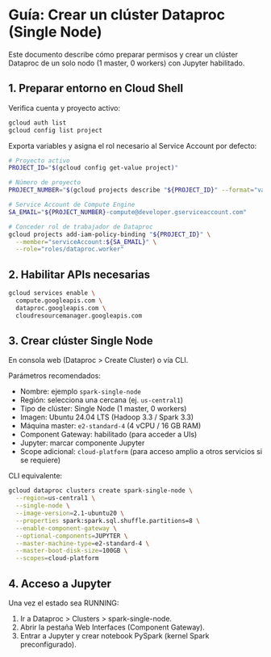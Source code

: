 # Guía: Crear un clúster Dataproc (Single Node)

Este documento describe cómo preparar permisos y crear un clúster Dataproc de un solo nodo (1 master, 0 workers) con Jupyter habilitado.

## 1. Preparar entorno en Cloud Shell

Verifica cuenta y proyecto activo:
```bash
gcloud auth list
gcloud config list project
```

Exporta variables y asigna el rol necesario al Service Account por defecto:
```bash
# Proyecto activo
PROJECT_ID="$(gcloud config get-value project)"

# Número de proyecto
PROJECT_NUMBER="$(gcloud projects describe "${PROJECT_ID}" --format="value(projectNumber)")"

# Service Account de Compute Engine
SA_EMAIL="${PROJECT_NUMBER}-compute@developer.gserviceaccount.com"

# Conceder rol de trabajador de Dataproc
gcloud projects add-iam-policy-binding "${PROJECT_ID}" \
  --member="serviceAccount:${SA_EMAIL}" \
  --role="roles/dataproc.worker"
```

## 2. Habilitar APIs necesarias

```bash
gcloud services enable \
  compute.googleapis.com \
  dataproc.googleapis.com \
  cloudresourcemanager.googleapis.com
```

## 3. Crear clúster Single Node

En consola web (Dataproc > Create Cluster) o vía CLI.

Parámetros recomendados:
- Nombre: ejemplo `spark-single-node`
- Región: selecciona una cercana (ej. `us-central1`)
- Tipo de clúster: Single Node (1 master, 0 workers)
- Imagen: Ubuntu 24.04 LTS (Hadoop 3.3 / Spark 3.3)
- Máquina master: `e2-standard-4` (4 vCPU / 16 GB RAM)
- Component Gateway: habilitado (para acceder a UIs)
- Jupyter: marcar componente Jupyter
- Scope adicional: `cloud-platform` (para acceso amplio a otros servicios si se requiere)

CLI equivalente:
```bash
gcloud dataproc clusters create spark-single-node \
  --region=us-central1 \
  --single-node \
  --image-version=2.1-ubuntu20 \
  --properties spark:spark.sql.shuffle.partitions=8 \
  --enable-component-gateway \
  --optional-components=JUPYTER \
  --master-machine-type=e2-standard-4 \
  --master-boot-disk-size=100GB \
  --scopes=cloud-platform
```

## 4. Acceso a Jupyter

Una vez el estado sea RUNNING:
1. Ir a Dataproc > Clusters > spark-single-node.
2. Abrir la pestaña Web Interfaces (Component Gateway).
3. Entrar a Jupyter y crear notebook PySpark (kernel Spark preconfigurado).

